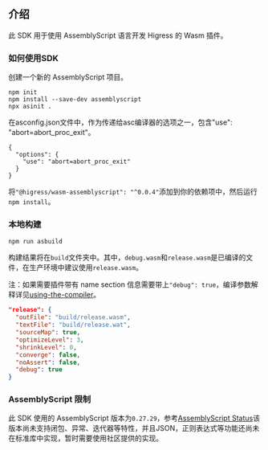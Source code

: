 ## 介绍

此 SDK 用于使用 AssemblyScript 语言开发 Higress 的 Wasm 插件。

### 如何使用SDK

创建一个新的 AssemblyScript 项目。

```
npm init
npm install --save-dev assemblyscript
npx asinit .
```

在asconfig.json文件中，作为传递给asc编译器的选项之一，包含"use": "abort=abort_proc_exit"。

```
{
  "options": {
    "use": "abort=abort_proc_exit"
  }
}
```

将`"@higress/wasm-assemblyscript": "^0.0.4"`添加到你的依赖项中，然后运行`npm install`。

### 本地构建

```
npm run asbuild
```

构建结果将在`build`文件夹中。其中，`debug.wasm`和`release.wasm`是已编译的文件，在生产环境中建议使用`release.wasm`。

注：如果需要插件带有 name section 信息需要带上`"debug": true`，编译参数解释详见[using-the-compiler](https://www.assemblyscript.org/compiler.html#using-the-compiler)。

```json
"release": {
  "outFile": "build/release.wasm",
  "textFile": "build/release.wat",
  "sourceMap": true,
  "optimizeLevel": 3,
  "shrinkLevel": 0,
  "converge": false,
  "noAssert": false,
  "debug": true
}
```

### AssemblyScript 限制

此 SDK 使用的 AssemblyScript 版本为`0.27.29`，参考[AssemblyScript Status](https://www.assemblyscript.org/status.html)该版本尚未支持闭包、异常、迭代器等特性，并且JSON，正则表达式等功能还尚未在标准库中实现，暂时需要使用社区提供的实现。

